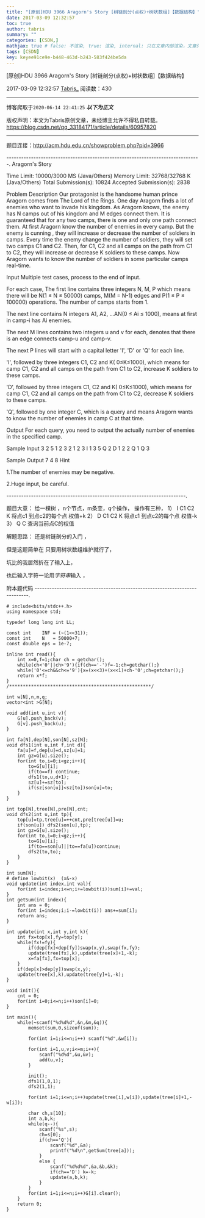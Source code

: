 ```yaml
---
title: "[原创]HDU 3966 Aragorn's Story [树链剖分(点权)+树状数组]【数据结构】"
date: 2017-03-09 12:32:57
toc: true
author: tabris
summary: ""
categories: [CSDN,]
mathjax: true # false: 不渲染, true: 渲染, internal: 只在文章内部渲染，文章列表中不渲染
tags: [CSDN]
key: keyee91ce9e-b448-463d-b243-583f424be5da
---
```


[原创]HDU 3966 Aragorn's Story [树链剖分(点权)+树状数组]【数据结构】

2017-03-09 12:32:57  [Tabris_](https://me.csdn.net/qq_33184171) 阅读数：430

---

博客爬取于`2020-06-14 22:41:25`
***以下为正文***

版权声明：本文为Tabris原创文章，未经博主允许不得私自转载。
https://blog.csdn.net/qq_33184171/article/details/60957820

<!-- more -->

---

题目连接：http://acm.hdu.edu.cn/showproblem.php?pid=3966

-------------------------------------------------------------------------------.
Aragorn's Story

Time Limit: 10000/3000 MS (Java/Others)    Memory Limit: 32768/32768 K (Java/Others)
Total Submission(s): 10824    Accepted Submission(s): 2838


Problem Description
Our protagonist is the handsome human prince Aragorn comes from The Lord of the Rings. One day Aragorn finds a lot of enemies who want to invade his kingdom. As Aragorn knows, the enemy has N camps out of his kingdom and M edges connect them. It is guaranteed that for any two camps, there is one and only one path connect them. At first Aragorn know the number of enemies in every camp. But the enemy is cunning , they will increase or decrease the number of soldiers in camps. Every time the enemy change the number of soldiers, they will set two camps C1 and C2. Then, for C1, C2 and all camps on the path from C1 to C2, they will increase or decrease K soldiers to these camps. Now Aragorn wants to know the number of soldiers in some particular camps real-time.


Input
Multiple test cases, process to the end of input.

For each case, The first line contains three integers N, M, P which means there will be N(1 ≤ N ≤ 50000) camps, M(M = N-1) edges and P(1 ≤ P ≤ 100000) operations. The number of camps starts from 1.

The next line contains N integers A1, A2, ...AN(0 ≤ Ai ≤ 1000), means at first in camp-i has Ai enemies.

The next M lines contains two integers u and v for each, denotes that there is an edge connects camp-u and camp-v.

The next P lines will start with a capital letter 'I', 'D' or 'Q' for each line.

'I', followed by three integers C1, C2 and K( 0≤K≤1000), which means for camp C1, C2 and all camps on the path from C1 to C2, increase K soldiers to these camps.

'D', followed by three integers C1, C2 and K( 0≤K≤1000), which means for camp C1, C2 and all camps on the path from C1 to C2, decrease K soldiers to these camps.

'Q', followed by one integer C, which is a query and means Aragorn wants to know the number of enemies in camp C at that time.


Output
For each query, you need to output the actually number of enemies in the specified camp.


Sample Input
3 2 5
1 2 3
2 1
2 3
I 1 3 5
Q 2
D 1 2 2
Q 1
Q 3


Sample Output
7
4
8
Hint

1.The number of enemies may be negative.

2.Huge input, be careful.

-------------------------------------------------------------------------.

题目大意：
给一棵树 ，n个节点，m条变，q个操作，
操作有三种，
1） I  C1 C2 K 将点c1 到点c2的每个点 权值+k
2） D C1 C2 K 将点c1 到点c2的每个点 权值-k
3） Q C   查询当前点C的权值



解题思路：
还是树链剖分的入门 ，

但是这题简单在 只要用树状数组维护就行了，

坑比的我居然折在了输入上，

也后输入字符一论用$字符串%s$输入 ，

附本题代码
---------------------------------------------------------------------------.
```
# include<bits/stdc++.h>
using namespace std;

typedef long long int LL;

const int    INF = (~(1<<31));
const int    N   = 50000+7;
const double eps = 1e-7;

inline int read(){
    int x=0,f=1;char ch = getchar();
    while(ch<'0'||ch>'9'){if(ch=='-')f=-1;ch=getchar();}
    while('0'<=ch&&ch<='9'){x=(x<<3)+(x<<1)+ch-'0';ch=getchar();}
    return x*f;
}
/****************************************************/

int w[N],n,m,q;
vector<int >G[N];

void add(int u,int v){
    G[u].push_back(v);
    G[v].push_back(u);
}

int fa[N],dep[N],son[N],sz[N];
void dfs1(int u,int f,int d){
    fa[u]=f,dep[u]=d,sz[u]=1;
    int gz=G[u].size();
    for(int to,i=0;i<gz;i++){
        to=G[u][i];
        if(to==f) continue;
        dfs1(to,u,d+1);
        sz[u]+=sz[to];
        if(sz[son[u]]<sz[to])son[u]=to;
    }
}

int top[N],tree[N],pre[N],cnt;
void dfs2(int u,int tp){
    top[u]=tp,tree[u]=++cnt,pre[tree[u]]=u;
    if(son[u]) dfs2(son[u],tp);
    int gz=G[u].size();
    for(int to,i=0;i<gz;i++){
        to=G[u][i];
        if(to==son[u]||to==fa[u])continue;
        dfs2(to,to);
    }
}

int sum[N];
# define lowbit(x)  (x&-x)
void update(int index,int val){
    for(int i=index;i<=n;i+=lowbit(i))sum[i]+=val;
}
int getSum(int index){
    int ans = 0;
    for(int i=index;i;i-=lowbit(i)) ans+=sum[i];
    return ans;
}

int update(int x,int y,int k){
    int fx=top[x],fy=top[y];
    while(fx!=fy){
        if(dep[fx]<dep[fy])swap(x,y),swap(fx,fy);
        update(tree[fx],k),update(tree[x]+1,-k);
        x=fa[fx],fx=top[x];
    }
    if(dep[x]>dep[y])swap(x,y);
    update(tree[x],k),update(tree[y]+1,-k);
}

void init(){
    cnt = 0;
    for(int i=0;i<=n;i++)son[i]=0;
}

int main(){
    while(~scanf("%d%d%d",&n,&m,&q)){
        memset(sum,0,sizeof(sum));

        for(int i=1;i<=n;i++) scanf("%d",&w[i]);

        for(int i=1,u,v;i<=m;i++){
            scanf("%d%d",&u,&v);
            add(u,v);
        }

        init();
        dfs1(1,0,1);
        dfs2(1,1);

        for(int i=1;i<=n;i++)update(tree[i],w[i]),update(tree[i]+1,-w[i]);

        char ch,s[10];
        int a,b,k;
        while(q--){
            scanf("%s",s);
            ch=s[0];
            if(ch=='Q'){
                scanf("%d",&a);
                printf("%d\n",getSum(tree[a]));
            }
            else {
                scanf("%d%d%d",&a,&b,&k);
                if(ch=='D') k=-k;
                update(a,b,k);
            }
        }
        for(int i=1;i<=n;i++)G[i].clear();
    }
    return 0;
}
```
